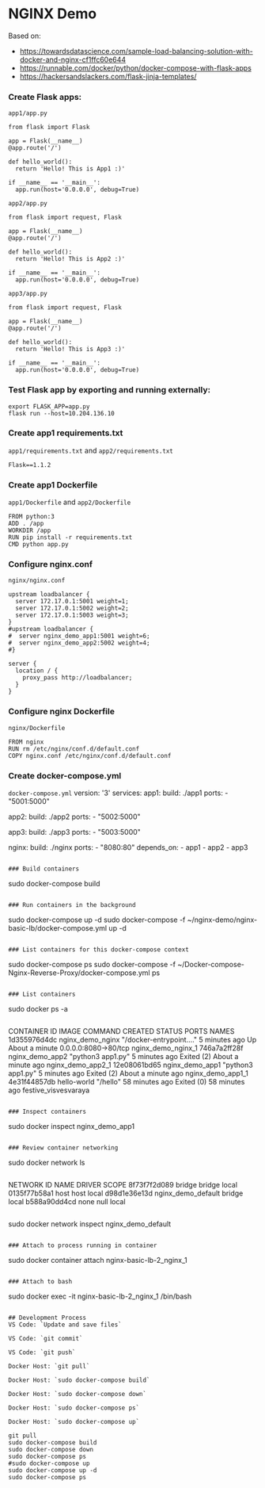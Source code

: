 # NGINX Demo

Based on:
* https://towardsdatascience.com/sample-load-balancing-solution-with-docker-and-nginx-cf1ffc60e644
* https://runnable.com/docker/python/docker-compose-with-flask-apps
* https://hackersandslackers.com/flask-jinja-templates/

### Create Flask apps:

`app1/app.py`
```
from flask import Flask

app = Flask(__name__)
@app.route('/')

def hello_world():
  return 'Hello! This is App1 :)'

if __name__ == '__main__':
  app.run(host='0.0.0.0', debug=True)
```

`app2/app.py`
```
from flask import request, Flask

app = Flask(__name__)
@app.route('/')

def hello_world():
  return 'Hello! This is App2 :)'

if __name__ == '__main__':
  app.run(host='0.0.0.0', debug=True)
```

`app3/app.py`
```
from flask import request, Flask

app = Flask(__name__)
@app.route('/')

def hello_world():
  return 'Hello! This is App3 :)'

if __name__ == '__main__':
  app.run(host='0.0.0.0', debug=True)
```

### Test Flask app by exporting and running externally:
```
export FLASK_APP=app.py
flask run --host=10.204.136.10
```

### Create app1 requirements.txt

`app1/requirements.txt` and `app2/requirements.txt`
```
Flask==1.1.2
```

### Create app1 Dockerfile

`app1/Dockerfile` and `app2/Dockerfile`
```
FROM python:3
ADD . /app
WORKDIR /app
RUN pip install -r requirements.txt
CMD python app.py
```

### Configure nginx.conf

`nginx/nginx.conf`
```
upstream loadbalancer {
  server 172.17.0.1:5001 weight=1;
  server 172.17.0.1:5002 weight=2;
  server 172.17.0.1:5003 weight=3;
}
#upstream loadbalancer {
#  server nginx_demo_app1:5001 weight=6;
#  server nginx_demo_app2:5002 weight=4;
#}

server {
  location / {
    proxy_pass http://loadbalancer;
  }
}
```

### Configure nginx Dockerfile

`nginx/Dockerfile`
```
FROM nginx
RUN rm /etc/nginx/conf.d/default.conf
COPY nginx.conf /etc/nginx/conf.d/default.conf
```

### Create docker-compose.yml

`docker-compose.yml`
version: '3'
services:
  app1:
    build: ./app1
    ports:
      - "5001:5000"

  app2:
    build: ./app2
    ports:
      - "5002:5000"

  app3:
    build: ./app3
    ports:
      - "5003:5000"

  nginx:
    build: ./nginx
    ports:
      - "8080:80"
    depends_on:
    - app1
    - app2
    - app3
```

### Build containers
```
sudo docker-compose build
```

### Run containers in the background
```
sudo docker-compose up -d
sudo docker-compose -f ~/nginx-demo/nginx-basic-lb/docker-compose.yml up -d
```

### List containers for this docker-compose context
```
sudo docker-compose ps
sudo docker-compose -f ~/Docker-compose-Nginx-Reverse-Proxy/docker-compose.yml ps
```

### List containers
```
sudo docker ps -a
```
```
CONTAINER ID   IMAGE              COMMAND                  CREATED          STATUS                          PORTS                  NAMES
1d355976d4dc   nginx_demo_nginx   "/docker-entrypoint.…"   5 minutes ago    Up About a minute               0.0.0.0:8080->80/tcp   nginx_demo_nginx_1
746a7a2ff28f   nginx_demo_app2    "python3 app1.py"        5 minutes ago    Exited (2) About a minute ago                          nginx_demo_app2_1
12e08061bd65   nginx_demo_app1    "python3 app1.py"        5 minutes ago    Exited (2) About a minute ago                          nginx_demo_app1_1
4e31f44857db   hello-world        "/hello"                 58 minutes ago   Exited (0) 58 minutes ago                              festive_visvesvaraya
```

### Inspect containers
```
sudo docker inspect nginx_demo_app1
```

### Review container networking
```
sudo docker network ls
```
```
NETWORK ID     NAME                 DRIVER    SCOPE
8f73f7f2d089   bridge               bridge    local
0135f77b58a1   host                 host      local
d98d1e36e13d   nginx_demo_default   bridge    local
b588a90dd4cd   none                 null      local
```
```
sudo docker network inspect nginx_demo_default
```

### Attach to process running in container
```
sudo docker container attach nginx-basic-lb-2_nginx_1
```

### Attach to bash 
```
sudo docker exec -it nginx-basic-lb-2_nginx_1 /bin/bash
```

## Development Process
VS Code: `Update and save files`

VS Code: `git commit`

VS Code: `git push`

Docker Host: `git pull`

Docker Host: `sudo docker-compose build`

Docker Host: `sudo docker-compose down`

Docker Host: `sudo docker-compose ps`

Docker Host: `sudo docker-compose up`

git pull
sudo docker-compose build
sudo docker-compose down
sudo docker-compose ps
#sudo docker-compose up
sudo docker-compose up -d
sudo docker-compose ps
